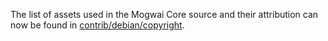 The list of assets used in the Mogwai Core source and their attribution can now be found in [contrib/debian/copyright](../contrib/debian/copyright).
